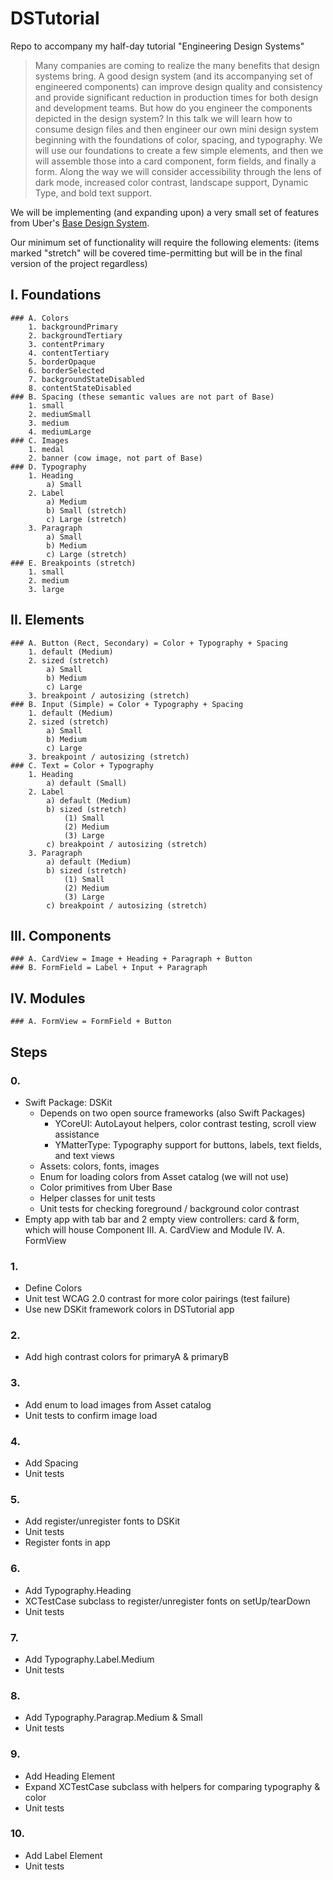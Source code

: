 # DSTutorial
Repo to accompany my half-day tutorial "Engineering Design Systems"

> Many companies are coming to realize the many benefits that design systems bring. A good design system (and its accompanying set of engineered components) can improve design quality and consistency and provide significant reduction in production times for both design and development teams. But how do you engineer the components depicted in the design system? In this talk we will learn how to consume design files and then engineer our own mini design system beginning with the foundations of color, spacing, and typography. We will use our foundations to create a few simple elements, and then we will assemble those into a card component, form fields, and finally a form. Along the way we will consider accessibility through the lens of dark mode, increased color contrast, landscape support, Dynamic Type, and bold text support.

We will be implementing (and expanding upon) a very small set of features from Uber's [Base Design System](https://www.figma.com/file/eit8RZXY7SDkYDYJIHGIi3/%E2%9D%96-Base-Gallery-(Community)).

Our minimum set of functionality will require the following elements:
(items marked "stretch" will be covered time-permitting but will be in the final version of the project regardless)

## I. Foundations
    ### A. Colors
        1. backgroundPrimary
        2. backgroundTertiary
        3. contentPrimary
        4. contentTertiary
        5. borderOpaque
        6. borderSelected
        7. backgroundStateDisabled
        8. contentStateDisabled
    ### B. Spacing (these semantic values are not part of Base)
        1. small
        2. mediumSmall
        3. medium
        4. mediumLarge
    ### C. Images
        1. medal
        2. banner (cow image, not part of Base)
    ### D. Typography
        1. Heading
            a) Small
        2. Label
            a) Medium
            b) Small (stretch)
            c) Large (stretch)
        3. Paragraph
            a) Small
            b) Medium
            c) Large (stretch)
    ### E. Breakpoints (stretch)
        1. small
        2. medium
        3. large

## II. Elements
    ### A. Button (Rect, Secondary) = Color + Typography + Spacing
        1. default (Medium)
        2. sized (stretch)
            a) Small
            b) Medium
            c) Large
        3. breakpoint / autosizing (stretch)
    ### B. Input (Simple) = Color + Typography + Spacing
        1. default (Medium)
        2. sized (stretch)
            a) Small
            b) Medium
            c) Large
        3. breakpoint / autosizing (stretch)
    ### C. Text = Color + Typography
        1. Heading
            a) default (Small)
        2. Label
            a) default (Medium)
            b) sized (stretch)
                (1) Small
                (2) Medium
                (3) Large
            c) breakpoint / autosizing (stretch)
        3. Paragraph
            a) default (Medium)
            b) sized (stretch)
                (1) Small
                (2) Medium
                (3) Large
            c) breakpoint / autosizing (stretch)
            
## III. Components
    ### A. CardView = Image + Heading + Paragraph + Button
    ### B. FormField = Label + Input + Paragraph
    
## IV. Modules
    ### A. FormView = FormField + Button
            
## Steps

### 0.
* Swift Package: DSKit
    * Depends on two open source frameworks (also Swift Packages)
        * YCoreUI: AutoLayout helpers, color contrast testing, scroll view assistance
        * YMatterType: Typography support for buttons, labels, text fields, and text views
    * Assets: colors, fonts, images
    * Enum for loading colors from Asset catalog (we will not use)
    * Color primitives from Uber Base
    * Helper classes for unit tests
    * Unit tests for checking foreground / background color contrast
* Empty app with tab bar and 2 empty view controllers: card & form, which will house Component III. A. CardView and Module IV. A. FormView

### 1.
* Define Colors
* Unit test WCAG 2.0 contrast for more color pairings (test failure)
* Use new DSKit framework colors in DSTutorial app

### 2.
* Add high contrast colors for primaryA & primaryB

### 3.
* Add enum to load images from Asset catalog
* Unit tests to confirm image load

### 4.
* Add Spacing
* Unit tests

### 5.
* Add register/unregister fonts to DSKit
* Unit tests
* Register fonts in app

### 6.
* Add Typography.Heading
* XCTestCase subclass to register/unregister fonts on setUp/tearDown
* Unit tests

### 7.
* Add Typography.Label.Medium
* Unit tests

### 8.
* Add Typography.Paragrap.Medium & Small
* Unit tests

### 9.
* Add Heading Element
* Expand XCTestCase subclass with helpers for comparing typography & color
* Unit tests

### 10.
* Add Label Element
* Unit tests
